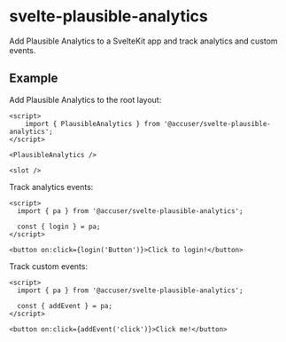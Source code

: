 # svelte-plausible-analytics

Add Plausible Analytics to a SvelteKit app and track analytics and custom events.

## Example

Add Plausible Analytics to the root layout:

```svelte
<script>
	import { PlausibleAnalytics } from '@accuser/svelte-plausible-analytics';
</script>

<PlausibleAnalytics />

<slot />
```

Track analytics events:

```svelte
<script>
  import { pa } from '@accuser/svelte-plausible-analytics';

  const { login } = pa;
</script>

<button on:click={login('Button')}>Click to login!</button>
```

Track custom events:

```svelte
<script>
  import { pa } from '@accuser/svelte-plausible-analytics';

  const { addEvent } = pa;
</script>

<button on:click={addEvent('click')}>Click me!</button>
```